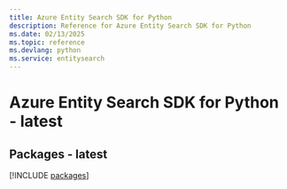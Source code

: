 ```yaml
---
title: Azure Entity Search SDK for Python
description: Reference for Azure Entity Search SDK for Python
ms.date: 02/13/2025
ms.topic: reference
ms.devlang: python
ms.service: entitysearch
---
```

# Azure Entity Search SDK for Python - latest
## Packages - latest
[!INCLUDE [packages](entity-search-index.md)]